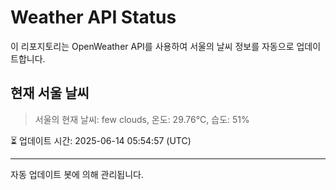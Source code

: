 
# Weather API Status

이 리포지토리는 OpenWeather API를 사용하여 서울의 날씨 정보를 자동으로 업데이트합니다.

## 현재 서울 날씨
> 서울의 현재 날씨: few clouds, 온도: 29.76°C, 습도: 51%

⏳ 업데이트 시간: 2025-06-14 05:54:57 (UTC)

---
자동 업데이트 봇에 의해 관리됩니다.
